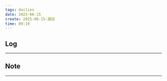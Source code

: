 ```yaml
---
tags: dailies  
date: 2025-06-15
create: 2025-06-15-週日
time: 09:19
---
```

## Log
---


## Note
---
